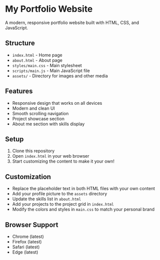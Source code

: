 # My Portfolio Website

A modern, responsive portfolio website built with HTML, CSS, and JavaScript.

## Structure

- `index.html` - Home page
- `about.html` - About page
- `styles/main.css` - Main stylesheet
- `scripts/main.js` - Main JavaScript file
- `assets/` - Directory for images and other media

## Features

- Responsive design that works on all devices
- Modern and clean UI
- Smooth scrolling navigation
- Project showcase section
- About me section with skills display

## Setup

1. Clone this repository
2. Open `index.html` in your web browser
3. Start customizing the content to make it your own!

## Customization

- Replace the placeholder text in both HTML files with your own content
- Add your profile picture to the `assets` directory
- Update the skills list in `about.html`
- Add your projects to the project grid in `index.html`
- Modify the colors and styles in `main.css` to match your personal brand

## Browser Support

- Chrome (latest)
- Firefox (latest)
- Safari (latest)
- Edge (latest)